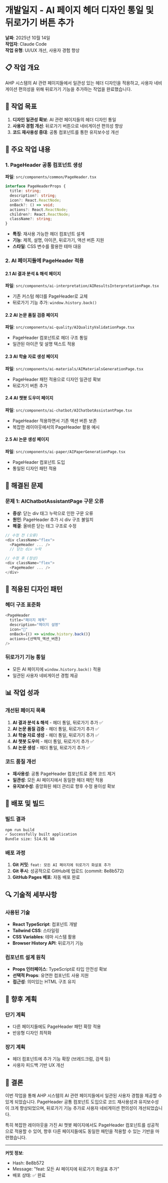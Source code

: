 # 개발일지 - AI 페이지 헤더 디자인 통일 및 뒤로가기 버튼 추가

**날짜**: 2025년 10월 14일  
**작업자**: Claude Code  
**작업 유형**: UI/UX 개선, 사용자 경험 향상  

## 📋 작업 개요

AHP 시스템의 AI 관련 페이지들에서 일관성 있는 헤더 디자인을 적용하고, 사용자 네비게이션 편의성을 위해 뒤로가기 기능을 추가하는 작업을 완료했습니다.

## 🎯 작업 목표

1. **디자인 일관성 확보**: AI 관련 페이지들의 헤더 디자인 통일
2. **사용자 경험 개선**: 뒤로가기 버튼으로 네비게이션 편의성 향상
3. **코드 재사용성 증대**: 공통 컴포넌트를 통한 유지보수성 개선

## 🔧 주요 작업 내용

### 1. PageHeader 공통 컴포넌트 생성
**파일**: `src/components/common/PageHeader.tsx`

```typescript
interface PageHeaderProps {
  title: string;
  description?: string;
  icon?: React.ReactNode;
  onBack?: () => void;
  actions?: React.ReactNode;
  children?: React.ReactNode;
  className?: string;
}
```

- **특징**: 재사용 가능한 헤더 컴포넌트 설계
- **기능**: 제목, 설명, 아이콘, 뒤로가기, 액션 버튼 지원
- **스타일**: CSS 변수를 활용한 테마 대응

### 2. AI 페이지들에 PageHeader 적용

#### 2.1 AI 결과 분석 & 해석 페이지
**파일**: `src/components/ai-interpretation/AIResultsInterpretationPage.tsx`
- 기존 커스텀 헤더를 PageHeader로 교체
- 뒤로가기 기능 추가: `window.history.back()`

#### 2.2 AI 논문 품질 검증 페이지
**파일**: `src/components/ai-quality/AIQualityValidationPage.tsx`
- PageHeader 컴포넌트로 헤더 구조 통일
- 일관된 아이콘 및 설명 텍스트 적용

#### 2.3 AI 학술 자료 생성 페이지
**파일**: `src/components/ai-materials/AIMaterialsGenerationPage.tsx`
- PageHeader 패턴 적용으로 디자인 일관성 확보
- 뒤로가기 버튼 추가

#### 2.4 AI 챗봇 도우미 페이지
**파일**: `src/components/ai-chatbot/AIChatbotAssistantPage.tsx`
- PageHeader 적용하면서 기존 액션 버튼 보존
- 복잡한 레이아웃에서의 PageHeader 활용 예시

#### 2.5 AI 논문 생성 페이지
**파일**: `src/components/ai-paper/AIPaperGenerationPage.tsx`
- PageHeader 컴포넌트 도입
- 통일된 디자인 패턴 적용

## 🐛 해결된 문제

### 문제 1: AIChatbotAssistantPage 구문 오류
- **증상**: 닫는 div 태그 누락으로 인한 구문 오류
- **원인**: PageHeader 추가 시 div 구조 불일치
- **해결**: 올바른 닫는 태그 구조로 수정

```typescript
// 수정 전 (오류)
<div className="flex">
  <PageHeader ... />
  // 닫는 div 누락

// 수정 후 (정상)
<div className="flex">
  <PageHeader ... />
</div>
```

## 🎨 적용된 디자인 패턴

### 헤더 구조 표준화
```typescript
<PageHeader
  title="페이지 제목"
  description="페이지 설명"
  icon="🤖"
  onBack={() => window.history.back()}
  actions={선택적_액션_버튼}
/>
```

### 뒤로가기 기능 통일
- 모든 AI 페이지에 `window.history.back()` 적용
- 일관된 사용자 네비게이션 경험 제공

## 📊 작업 성과

### 개선된 페이지 목록
1. **AI 결과 분석 & 해석** - 헤더 통일, 뒤로가기 추가 ✅
2. **AI 논문 품질 검증** - 헤더 통일, 뒤로가기 추가 ✅
3. **AI 학술 자료 생성** - 헤더 통일, 뒤로가기 추가 ✅
4. **AI 챗봇 도우미** - 헤더 통일, 뒤로가기 추가 ✅
5. **AI 논문 생성** - 헤더 통일, 뒤로가기 추가 ✅

### 코드 품질 개선
- **재사용성**: 공통 PageHeader 컴포넌트로 중복 코드 제거
- **일관성**: 모든 AI 페이지에서 동일한 헤더 패턴 적용
- **유지보수성**: 중앙화된 헤더 관리로 향후 수정 용이성 확보

## 🚀 배포 및 빌드

### 빌드 결과
```bash
npm run build
✓ Successfully built application
Bundle size: 514.91 kB
```

### 배포 과정
1. **Git 커밋**: `feat: 모든 AI 페이지에 뒤로가기 화살표 추가`
2. **Git 푸시**: 성공적으로 GitHub에 업로드 (commit: 8e8b572)
3. **GitHub Pages 배포**: 자동 배포 완료

## 🔍 기술적 세부사항

### 사용된 기술
- **React TypeScript**: 컴포넌트 개발
- **Tailwind CSS**: 스타일링
- **CSS Variables**: 테마 시스템 활용
- **Browser History API**: 뒤로가기 기능

### 컴포넌트 설계 원칙
- **Props 인터페이스**: TypeScript로 타입 안전성 확보
- **선택적 Props**: 유연한 컴포넌트 사용 지원
- **접근성**: 의미있는 HTML 구조 유지

## 🎯 향후 계획

### 단기 계획
- 다른 페이지들에도 PageHeader 패턴 확장 적용
- 반응형 디자인 최적화

### 장기 계획
- 헤더 컴포넌트에 추가 기능 확장 (브레드크럼, 검색 등)
- 사용자 피드백 기반 UX 개선

## 📝 결론

이번 작업을 통해 AHP 시스템의 AI 관련 페이지들에서 일관된 사용자 경험을 제공할 수 있게 되었습니다. PageHeader 공통 컴포넌트 도입으로 코드 재사용성과 유지보수성이 크게 향상되었으며, 뒤로가기 기능 추가로 사용자 네비게이션 편의성이 개선되었습니다.

특히 복잡한 레이아웃을 가진 AI 챗봇 페이지에서도 PageHeader 컴포넌트를 성공적으로 적용할 수 있어, 향후 다른 페이지들에도 동일한 패턴을 적용할 수 있는 기반을 마련했습니다.

---

**커밋 정보**:
- Hash: 8e8b572
- Message: "feat: 모든 AI 페이지에 뒤로가기 화살표 추가"
- 배포 상태: ✅ 완료